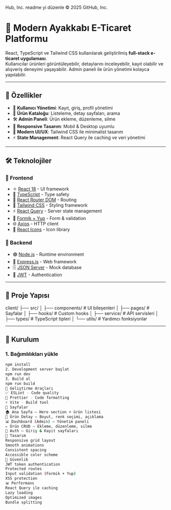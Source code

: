 Hub, Inc. readme yi düzenle
© 2025 GitHub, Inc.
# 👟 Modern Ayakkabı E-Ticaret Platformu

React, TypeScript ve Tailwind CSS kullanılarak geliştirilmiş **full-stack e-ticaret uygulaması**.  
Kullanıcılar ürünleri görüntüleyebilir, detaylarını inceleyebilir, kayıt olabilir ve alışveriş deneyimi yaşayabilir. Admin paneli ile ürün yönetimi kolayca yapılabilir.  

---

## 🚀 Özellikler
- 👤 **Kullanıcı Yönetimi**: Kayıt, giriş, profil yönetimi  
- 🛒 **Ürün Kataloğu**: Listeleme, detay sayfaları, arama  
- 🛠️ **Admin Paneli**: Ürün ekleme, düzenleme, silme  
- 📱 **Responsive Tasarım**: Mobil & Desktop uyumlu  
- 🎨 **Modern UI/UX**: Tailwind CSS ile minimalist tasarım  
- ⚡ **State Management**: React Query ile caching ve veri yönetimi  

---

## 🛠️ Teknolojiler

### 🔹 Frontend
- ⚛️ [React 18](https://reactjs.org/) - UI framework  
- 📘 [TypeScript](https://www.typescriptlang.org/) - Type safety  
- 🔗 [React Router DOM](https://reactrouter.com/) - Routing  
- 🎨 [Tailwind CSS](https://tailwindcss.com/) - Styling framework  
- ⚡ [React Query](https://tanstack.com/query) - Server state management  
- 📝 [Formik + Yup](https://formik.org/) - Form & validation  
- 🌐 [Axios](https://axios-http.com/) - HTTP client  
- 🎯 [React Icons](https://react-icons.github.io/react-icons/) - Icon library  

### 🔹 Backend
- 🟢 [Node.js](https://nodejs.org/) - Runtime environment  
- 🚀 [Express.js](https://expressjs.com/) - Web framework  
- 🗄️ [JSON Server](https://github.com/typicode/json-server) - Mock database  
- 🔐 [JWT](https://jwt.io/) - Authentication  

---

## 📁 Proje Yapısı
client/
├── src/
│ ├── components/ # UI bileşenleri
│ ├── pages/ # Sayfalar
│ ├── hooks/ # Custom hooks
│ ├── service/ # API servisleri
│ ├── types/ # TypeScript tipleri
│ └── utils/ # Yardımcı fonksiyonlar

---

## 🚀 Kurulum

### 1. Bağımlılıkları yükle
```bash
npm install
2. Development server başlat
npm run dev
3. Build al
npm run build
🔧 Geliştirme Araçları
✅ ESLint - Code quality
🎨 Prettier - Code formatting
⚡ Vite - Build tool
📱 Sayfalar
🏠 Ana Sayfa – Hero section + ürün listesi
👟 Ürün Detay – Boyut, renk seçimi, açıklama
📊 Dashboard (Admin) – Yönetim paneli
✏️ Ürün CRUD – Ekleme, düzenleme, silme
🔐 Auth – Giriş & Kayıt sayfaları
🎨 Tasarım
Responsive grid layout
Smooth animations
Consistent spacing
Accessible color scheme
🔐 Güvenlik
JWT token authentication
Protected routes
Input validation (Formik + Yup)
XSS protection
📊 Performans
React Query ile caching
Lazy loading
Optimized images
Bundle splitting
